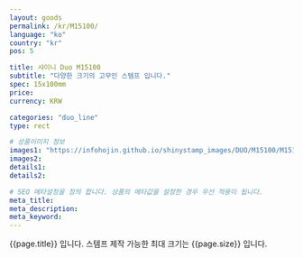 ```yaml
---
layout: goods
permalink: /kr/M15100/
language: "ko"
country: "kr"
pos: 5

title: 샤이니 Duo M15100
subtitle: "다양한 크기의 고무인 스템프 입니다."
spec: 15x100mm
price:
currency: KRW

categories: "duo_line"
type: rect

# 상품이미지 정보
images1: "https://infohojin.github.io/shinystamp_images/DUO/M15100/M15100_1.jpg"
images2:
details1:
details2:    

# SEO 메타설정을 정의 합니다. 상품의 메타값을 설정한 경우 우선 적용이 됩니다.
meta_title: 
meta_description:
meta_keyword:
---
```


{{page.title}} 입니다. 스템프 제작 가능한 최대 크기는 {{page.size}} 입니다.